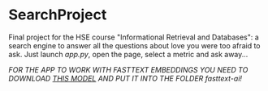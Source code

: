 # SearchProject
Final project for the HSE course "Informational Retrieval and Databases": a search engine to answer all the questions about love you were too afraid to ask. Just launch _app.py_, open the page, select a metric and ask away...

*FOR THE APP TO WORK WITH FASTTEXT EMBEDDINGS YOU NEED TO DOWNLOAD [THIS MODEL](https://rusvectores.org/static/models/rusvectores4/fasttext/araneum_none_fasttextcbow_300_5_2018.tgz) AND PUT IT INTO THE FOLDER _fasttext-ai_!* 
